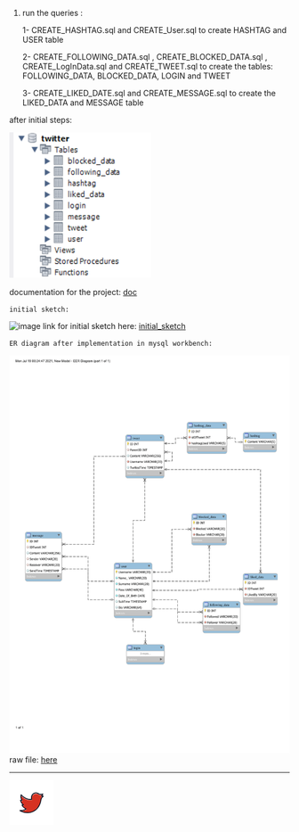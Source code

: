 1) run the queries :

	1- CREATE_HASHTAG.sql and CREATE_User.sql 
		to create HASHTAG and USER table 
		
		
	2- CREATE_FOLLOWING_DATA.sql , CREATE_BLOCKED_DATA.sql , CREATE_LogInData.sql and CREATE_TWEET.sql 
		to create the tables: FOLLOWING_DATA, BLOCKED_DATA, LOGIN and TWEET
		
		
	3- CREATE_LIKED_DATE.sql and CREATE_MESSAGE.sql
		to create the LIKED_DATA and MESSAGE table
		
after initial steps:

![](https://github.com/neginkheirmand/DatabaseProjects/blob/master/2_Canary%20Project/part1/documentation/step1.png?raw=true)

documentation for the project:
[doc](https://github.com/neginkheirmand/DatabaseProjects/raw/master/2_Canary%20Project/part1/docomentation/canary%20project.pdf "doc")


	initial sketch:
	
![image](https://user-images.githubusercontent.com/56405454/126060924-7696f152-5de3-4223-8c7d-d6be045b6efb.png)
link for initial sketch here:
[initial_sketch](https://dbdiagram.io/d/6091ae5bb29a09603d136142 "initial_sketch")

	ER diagram after implementation in mysql workbench:
![](https://github.com/neginkheirmand/DatabaseProjects/blob/master/2_Canary%20Project/part1/erd.png?raw=true)
		raw file: [here](https://github.com/neginkheirmand/DatabaseProjects/blob/master/2_Canary%20Project/part1/ERD.mwb)



---


[1]: https://github.com/neginkheirmand
[![github](https://github.com/neginkheirmand/DatabaseProjects/blob/master/2_Canary%20Project/doc/red%20twittering%20bird%20icon.png?raw=true)][1]
